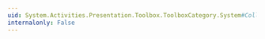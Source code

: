 ```yaml
---
uid: System.Activities.Presentation.Toolbox.ToolboxCategory.System#Collections#IList#IsFixedSize
internalonly: False
---
```

